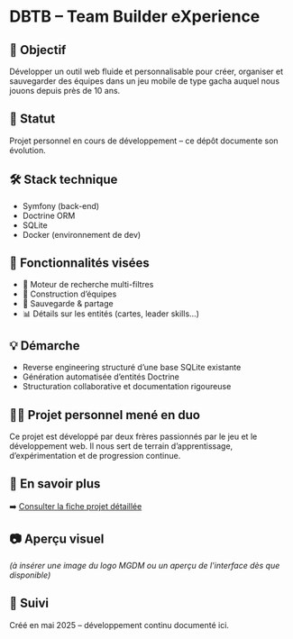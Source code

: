 # DBTB – Team Builder eXperience

## 🎯 Objectif
Développer un outil web fluide et personnalisable pour créer, organiser et sauvegarder des équipes dans un jeu mobile de type gacha auquel nous jouons depuis près de 10 ans.

## 🚧 Statut
Projet personnel en cours de développement – ce dépôt documente son évolution.

## 🛠️ Stack technique
- Symfony (back-end)
- Doctrine ORM
- SQLite
- Docker (environnement de dev)

## 📌 Fonctionnalités visées
- 🔎 Moteur de recherche multi-filtres
- 🧱 Construction d’équipes
- 💾 Sauvegarde & partage
- 📊 Détails sur les entités (cartes, leader skills…)

## 💡 Démarche
- Reverse engineering structuré d’une base SQLite existante
- Génération automatisée d’entités Doctrine
- Structuration collaborative et documentation rigoureuse

## 🧑‍💻 Projet personnel mené en duo
Ce projet est développé par deux frères passionnés par le jeu et le développement web. Il nous sert de terrain d’apprentissage, d’expérimentation et de progression continue.

## 📄 En savoir plus
➡️ [Consulter la fiche projet détaillée](./FICHEPROJET.md)

## 📷 Aperçu visuel
*(à insérer une image du logo MGDM ou un aperçu de l'interface dès que disponible)*

## 📅 Suivi
Créé en mai 2025 – développement continu documenté ici.
